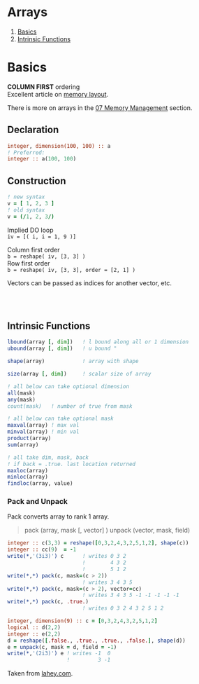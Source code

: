 # Arrays

1. [Basics](#1)
2. [Intrinsic Functions](#2)

<a name="1"></a>
# Basics

**COLUMN FIRST** ordering    
Excellent article on [memory layout](https://eli.thegreenplace.net/2015/memory-layout-of-multi-dimensional-arrays).


There is more on arrays in the [07 Memory Management](./07_Memory_Management.md) section.

## Declaration    

```fortran
integer, dimension(100, 100) :: a   
! Preferred:     
integer :: a(100, 100)
```

## Construction

```fortran
! new syntax
v = [ 1, 2, 3 ]
! old syntax
v = (/1, 2, 3/)
```

Implied DO loop    
`iv = [( i, i = 1, 9 )]`

Column first order    
`b = reshape( iv, [3, 3] )`    
Row first order     
`b = reshape( iv, [3, 3], order = [2, 1] )`

Vectors can be passed as indices for another vector, etc.

<br></br>
<a name="2"></a>
## Intrinsic Functions

```fortran
lbound(array [, dim])   ! l bound along all or 1 dimension
ubound(array [, dim])   ! u bound "

shape(array)            ! array with shape

size(array [, dim])     ! scalar size of array
```

```fortran
! all below can take optional dimension
all(mask)
any(mask)
count(mask)   ! number of true from mask

! all below can take optional mask
maxval(array) ! max val
minval(array) ! min val
product(array)
sum(array)
```

```fortran
! all take dim, mask, back
! if back = .true. last location returned
maxloc(array)
minloc(array)
findloc(array, value)
```

### Pack and Unpack

Pack converts array to rank 1 array.

> pack (array, mask [, vector] )
> unpack (vector, mask, field)

```fortran
integer :: c(3,3) = reshape([0,3,2,4,3,2,5,1,2], shape(c))
integer :: cc(9)  = -1
write(*,'(3i3)') c      ! writes 0 3 2
                        !        4 3 2
                        !        5 1 2
write(*,*) pack(c, mask=(c > 2))
                        ! writes 3 4 3 5
write(*,*) pack(c, mask=(c > 2), vector=cc)
                        ! writes 3 4 3 5 -1 -1 -1 -1 -1
write(*,*) pack(c, .true.) 
                        ! writes 0 3 2 4 3 2 5 1 2
```
```fortran
integer, dimension(9) :: c = [0,3,2,4,3,2,5,1,2]
logical :: d(2,2)
integer :: e(2,2)
d = reshape([.false., .true., .true., .false.], shape(d))
e = unpack(c, mask = d, field = -1)
write(*,'(2i3)') e ! writes -1  0
                   !         3 -1
```

Taken from [lahey.com](http://www.lahey.com/docs/lfpro79help/F95ARPACKFn.htm).